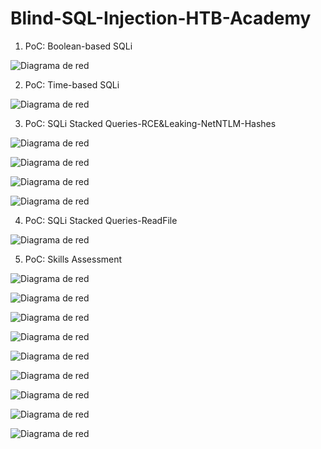 # Blind-SQL-Injection-HTB-Academy
1. PoC: Boolean-based SQLi

![Diagrama de red](Images/Imagen_1.png)

2. PoC: Time-based SQLi 

![Diagrama de red](Images/Imagen_2.png)

3. PoC: SQLi Stacked Queries-RCE&Leaking-NetNTLM-Hashes

![Diagrama de red](Images/Imagen_3.png)

![Diagrama de red](Images/Imagen_4.png)

![Diagrama de red](Images/Imagen_5.png)

![Diagrama de red](Images/Imagen_6.png)

4. PoC: SQLi Stacked Queries-ReadFile

![Diagrama de red](Images/Imagen_7.png)
 
5. PoC: Skills Assessment

![Diagrama de red](Images/Imagen_8.png)

![Diagrama de red](Images/Imagen_9.png)

![Diagrama de red](Images/Imagen_10.png)

![Diagrama de red](Images/Imagen_11.png)

![Diagrama de red](Images/Imagen_12.png)

![Diagrama de red](Images/Imagen_13.png)

![Diagrama de red](Images/Imagen_14.png)

![Diagrama de red](Images/Imagen_15.png)

![Diagrama de red](Images/Imagen_16.png)
